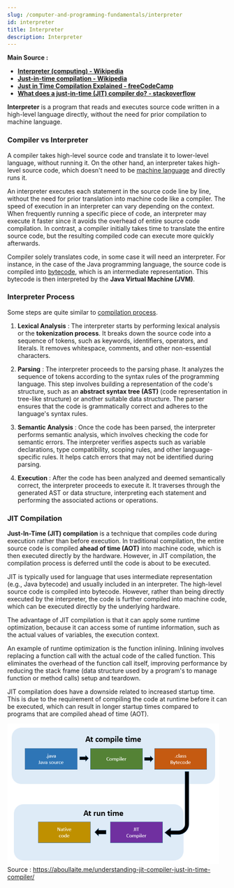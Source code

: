 ```yaml
---
slug: /computer-and-programming-fundamentals/interpreter
id: interpreter
title: Interpreter
description: Interpreter
---
```


**Main Source :**

- **[Interpreter (computing) - Wikipedia](<https://en.wikipedia.org/wiki/Interpreter_(computing)>)**
- **[Just-in-time compilation - Wikipedia](https://en.wikipedia.org/wiki/Just-in-time_compilation)**
- **[Just in Time Compilation Explained - freeCodeCamp](https://www.freecodecamp.org/news/just-in-time-compilation-explained/)**
- **[What does a just-in-time (JIT) compiler do? - stackoverflow](https://stackoverflow.com/questions/95635/what-does-a-just-in-time-jit-compiler-do)**

**Interpreter** is a program that reads and executes source code written in a high-level language directly, without the need for prior compilation to machine language.

### Compiler vs Interpreter

A compiler takes high-level source code and translate it to lower-level language, without running it. On the other hand, an interpreter takes high-level source code, which doesn't need to be [machine language](/computer-and-programming-fundamentals/compilation#language-abstraction) and directly runs it.

An interpreter executes each statement in the source code line by line, without the need for prior translation into machine code like a compiler. The speed of execution in an interpreter can vary depending on the context. When frequently running a specific piece of code, an interpreter may execute it faster since it avoids the overhead of entire source code compilation. In contrast, a compiler initially takes time to translate the entire source code, but the resulting compiled code can execute more quickly afterwards.

Compiler solely translates code, in some case it will need an interpreter. For instance, in the case of the Java programming language, the source code is compiled into [bytecode](/computer-and-programming-fundamentals/compilation#language-abstraction), which is an intermediate representation. This bytecode is then interpreted by the **Java Virtual Machine (JVM)**.

### Interpreter Process

Some steps are quite similar to [compilation process](/computer-and-programming-fundamentals/compilation#compilation-process).

1. **Lexical Analysis** : The interpreter starts by performing lexical analysis or the **tokenization process**. It breaks down the source code into a sequence of tokens, such as keywords, identifiers, operators, and literals. It removes whitespace, comments, and other non-essential characters.

2. **Parsing** : The interpreter proceeds to the parsing phase. It analyzes the sequence of tokens according to the syntax rules of the programming language. This step involves building a representation of the code's structure, such as an **abstract syntax tree (AST)** (code representation in tree-like structure) or another suitable data structure. The parser ensures that the code is grammatically correct and adheres to the language's syntax rules.

3. **Semantic Analysis** : Once the code has been parsed, the interpreter performs semantic analysis, which involves checking the code for semantic errors. The interpreter verifies aspects such as variable declarations, type compatibility, scoping rules, and other language-specific rules. It helps catch errors that may not be identified during parsing.

4. **Execution** : After the code has been analyzed and deemed semantically correct, the interpreter proceeds to execute it. It traverses through the generated AST or data structure, interpreting each statement and performing the associated actions or operations.

### JIT Compilation

**Just-In-Time (JIT) compilation** is a technique that compiles code during execution rather than before execution. In traditional compilation, the entire source code is compiled **ahead of time (AOT)** into machine code, which is then executed directly by the hardware. However, in JIT compilation, the compilation process is deferred until the code is about to be executed.

JIT is typically used for language that uses intermediate representation (e.g., Java bytecode) and usually included in an interpreter. The high-level source code is compiled into bytecode. However, rather than being directly executed by the interpreter, the code is further compiled into machine code, which can be executed directly by the underlying hardware.

The advantage of JIT compilation is that it can apply some runtime optimization, because it can access some of runtime information, such as the actual values of variables, the execution context.

An example of runtime optimization is the function inlining. Inlining involves replacing a function call with the actual code of the called function. This eliminates the overhead of the function call itself, improving performance by reducing the stack frame (data structure used by a program's to manage function or method calls) setup and teardown.

JIT compilation does have a downside related to increased startup time. This is due to the requirement of compiling the code at runtime before it can be executed, which can result in longer startup times compared to programs that are compiled ahead of time (AOT).

![JIT compilation](./jit.png)  
Source : https://aboullaite.me/understanding-jit-compiler-just-in-time-compiler/
